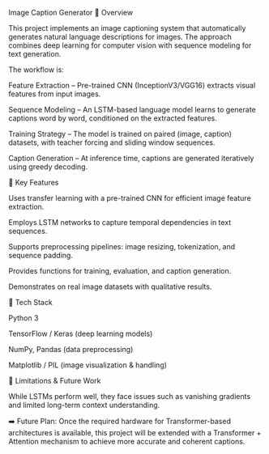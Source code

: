 Image Caption Generator
🔹 Overview

This project implements an image captioning system that automatically generates natural language descriptions for images. The approach combines deep learning for computer vision with sequence modeling for text generation.

The workflow is:

Feature Extraction – Pre-trained CNN (InceptionV3/VGG16) extracts visual features from input images.

Sequence Modeling – An LSTM-based language model learns to generate captions word by word, conditioned on the extracted features.

Training Strategy – The model is trained on paired (image, caption) datasets, with teacher forcing and sliding window sequences.

Caption Generation – At inference time, captions are generated iteratively using greedy decoding.

🔹 Key Features

Uses transfer learning with a pre-trained CNN for efficient image feature extraction.

Employs LSTM networks to capture temporal dependencies in text sequences.

Supports preprocessing pipelines: image resizing, tokenization, and sequence padding.

Provides functions for training, evaluation, and caption generation.

Demonstrates on real image datasets with qualitative results.

🔹 Tech Stack

Python 3

TensorFlow / Keras (deep learning models)

NumPy, Pandas (data preprocessing)

Matplotlib / PIL (image visualization & handling)

🔹 Limitations & Future Work

While LSTMs perform well, they face issues such as vanishing gradients and limited long-term context understanding.

➡️ Future Plan: Once the required hardware for Transformer-based architectures is available, this project will be extended with a Transformer + Attention mechanism to achieve more accurate and coherent captions.
